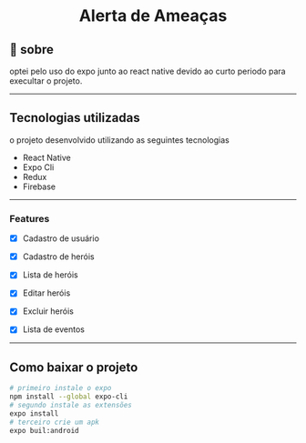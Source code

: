 <H1 align='center'>Alerta de Ameaças</H1>

## 📖 sobre

optei pelo uso do expo junto ao react native devido ao curto periodo para execultar o projeto.

___

## Tecnologias utilizadas

o projeto desenvolvido utilizando as seguintes tecnologias
- React Native
- Expo Cli
- Redux
- Firebase
___

### Features

- [x] Cadastro de usuário
- [x] Cadastro de heróis
- [x] Lista de heróis
- [x] Editar heróis
- [x] Excluir heróis
- [x] Lista de eventos


___

## Como baixar o projeto
 


```bash 
# primeiro instale o expo
npm install --global expo-cli
# segundo instale as extensões
expo install 
# terceiro crie um apk
expo buil:android
